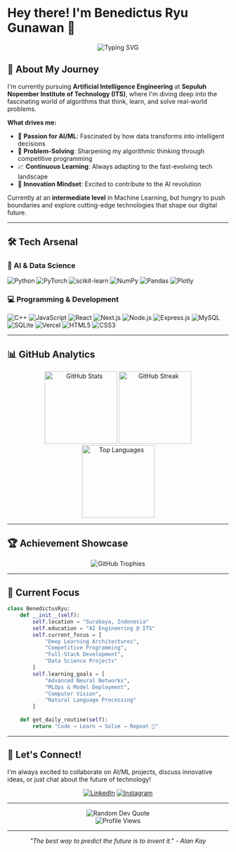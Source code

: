 # Hey there! I'm Benedictus Ryu Gunawan 👋

<div align="center">
  <img src="https://readme-typing-svg.demolab.com?font=Fira+Code&size=22&duration=3000&pause=1000&color=00D9FF&center=true&vCenter=true&width=600&lines=AI+Engineering+Student+%40+ITS;Machine+Learning+Enthusiast;Competitive+Programming+Explorer;Building+Tomorrow's+Intelligence" alt="Typing SVG" />
</div>

## 🚀 About My Journey

I'm currently pursuing **Artificial Intelligence Engineering** at **Sepuluh Nopember Institute of Technology (ITS)**, where I'm diving deep into the fascinating world of algorithms that think, learn, and solve real-world problems.

**What drives me:**
- 🧠 **Passion for AI/ML**: Fascinated by how data transforms into intelligent decisions
- 🎯 **Problem-Solving**: Sharpening my algorithmic thinking through competitive programming
- 📈 **Continuous Learning**: Always adapting to the fast-evolving tech landscape
- 🌟 **Innovation Mindset**: Excited to contribute to the AI revolution

Currently at an **intermediate level** in Machine Learning, but hungry to push boundaries and explore cutting-edge technologies that shape our digital future.

---

## 🛠️ Tech Arsenal

### 🤖 AI & Data Science
![Python](https://img.shields.io/badge/Python-3776AB?style=for-the-badge&logo=python&logoColor=white)
![PyTorch](https://img.shields.io/badge/PyTorch-EE4C2C?style=for-the-badge&logo=pytorch&logoColor=white)
![scikit-learn](https://img.shields.io/badge/scikit--learn-F7931E?style=for-the-badge&logo=scikit-learn&logoColor=white)
![NumPy](https://img.shields.io/badge/NumPy-013243?style=for-the-badge&logo=numpy&logoColor=white)
![Pandas](https://img.shields.io/badge/Pandas-150458?style=for-the-badge&logo=pandas&logoColor=white)
![Plotly](https://img.shields.io/badge/Plotly-3F4F75?style=for-the-badge&logo=plotly&logoColor=white)

### 💻 Programming & Development
![C++](https://img.shields.io/badge/C++-00599C?style=for-the-badge&logo=c%2B%2B&logoColor=white)
![JavaScript](https://img.shields.io/badge/JavaScript-F7DF1E?style=for-the-badge&logo=javascript&logoColor=black)
![React](https://img.shields.io/badge/React-20232A?style=for-the-badge&logo=react&logoColor=61DAFB)
![Next.js](https://img.shields.io/badge/Next.js-000000?style=for-the-badge&logo=next.js&logoColor=white)
![Node.js](https://img.shields.io/badge/Node.js-339933?style=for-the-badge&logo=node.js&logoColor=white)
![Express.js](https://img.shields.io/badge/Express.js-000000?style=for-the-badge&logo=express&logoColor=white)
![MySQL](https://img.shields.io/badge/MySQL-4479A1?style=for-the-badge&logo=mysql&logoColor=white)
![SQLite](https://img.shields.io/badge/SQLite-003B57?style=for-the-badge&logo=sqlite&logoColor=white)
![Vercel](https://img.shields.io/badge/Vercel-000000?style=for-the-badge&logo=vercel&logoColor=white)
![HTML5](https://img.shields.io/badge/HTML5-E34F26?style=for-the-badge&logo=html5&logoColor=white)
![CSS3](https://img.shields.io/badge/CSS3-1572B6?style=for-the-badge&logo=css3&logoColor=white)

---

## 📊 GitHub Analytics

<div align="center">
  <img src="https://github-readme-stats.vercel.app/api?username=Ryu2804&show_icons=true&theme=tokyonight&hide_border=true&include_all_commits=true&count_private=true" alt="GitHub Stats" height="165">
  <img src="https://github-readme-streak-stats.herokuapp.com/?user=Ryu2804&theme=tokyonight&hide_border=true" alt="GitHub Streak" height="165">
</div>

<div align="center">
  <img src="https://github-readme-stats.vercel.app/api/top-langs/?username=Ryu2804&theme=tokyonight&hide_border=true&include_all_commits=true&count_private=true&layout=compact" alt="Top Languages" height="165">
</div>

---

## 🏆 Achievement Showcase

<div align="center">
  <img src="https://github-profile-trophy.vercel.app/?username=Ryu2804&theme=tokyonight&no-frame=true&no-bg=false&margin-w=4&row=2&column=4" alt="GitHub Trophies">
</div>

---

## 🌟 Current Focus

```python
class BenedictusRyu:
    def __init__(self):
        self.location = "Surabaya, Indonesia"
        self.education = "AI Engineering @ ITS"
        self.current_focus = [
            "Deep Learning Architectures",
            "Competitive Programming",
            "Full-Stack Development",
            "Data Science Projects"
        ]
        self.learning_goals = [
            "Advanced Neural Networks",
            "MLOps & Model Deployment", 
            "Computer Vision",
            "Natural Language Processing"
        ]
    
    def get_daily_routine(self):
        return "Code → Learn → Solve → Repeat 🔄"
```

---

## 🤝 Let's Connect!

I'm always excited to collaborate on AI/ML projects, discuss innovative ideas, or just chat about the future of technology!

<div align="center">
  
[![LinkedIn](https://img.shields.io/badge/LinkedIn-0077B5?style=for-the-badge&logo=linkedin&logoColor=white)](https://linkedin.com/in/benedictus-ryu-gunawan-644238374/)
[![Instagram](https://img.shields.io/badge/Instagram-E4405F?style=for-the-badge&logo=instagram&logoColor=white)](https://instagram.com/benedictus.ryu)

</div>

---

<div align="center">
  <img src="https://quotes-github-readme.vercel.app/api?type=horizontal&theme=tokyonight" alt="Random Dev Quote">
</div>

<div align="center">
  <img src="https://komarev.com/ghpvc/?username=Ryu2804&color=blueviolet&style=for-the-badge&label=Profile+Views" alt="Profile Views">
</div>

---

<div align="center">
  <i>"The best way to predict the future is to invent it." - Alan Kay</i>
</div>
